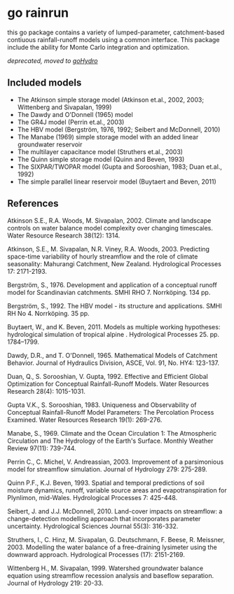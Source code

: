 # go rainrun

this go package contains a variety of lumped-parameter, catchment-based contiuous rainfall-runoff models using a common interface. This package include the ability for Monte Carlo integration and optimization. 

*deprecated, moved to [goHydro](https://github.com/maseology/goHydro)*

## Included models

* The Atkinson simple storage model (Atkinson et.al., 2002, 2003; Wittenberg and Sivapalan, 1999)
* The Dawdy and O'Donnell (1965) model
* The GR4J model (Perrin et.al., 2003)
* The HBV model (Bergström, 1976, 1992; Seibert and McDonnell, 2010)
* The Manabe (1969) simple storage model with an added linear groundwater reservoir
* The multilayer capacitance model (Struthers et.al., 2003)
* The Quinn simple storage model (Quinn and Beven, 1993)
* The SIXPAR/TWOPAR model (Gupta and Sorooshian, 1983; Duan et.al., 1992)
* The simple parallel linear reservoir model (Buytaert and Beven, 2011)

## References

Atkinson S.E., R.A. Woods, M. Sivapalan, 2002. Climate and landscape controls on water balance model complexity over changing timescales. Water Resource Research 38(12): 1314.

Atkinson, S.E., M. Sivapalan, N.R. Viney, R.A. Woods, 2003. Predicting space-time variability of hourly streamflow and the role of climate seasonality: Mahurangi Catchment, New Zealand. Hydrological Processes 17: 2171-2193.

Bergström, S., 1976. Development and application of a conceptual runoff model for Scandinavian catchments. SMHI RHO 7. Norrköping. 134 pp.

Bergström, S., 1992. The HBV model - its structure and applications. SMHI RH No 4. Norrköping. 35 pp.

Buytaert, W., and K. Beven, 2011. Models as multiple working hypotheses: hydrological simulation of tropical alpine . Hydrological Processes 25. pp. 1784–1799.

Dawdy, D.R., and T. O'Donnell, 1965. Mathematical Models of Catchment Behavior. Journal of Hydraulics Division, ASCE, Vol. 91, No. HY4: 123-137.

Duan, Q., S. Sorooshian, V. Gupta, 1992. Effective and Efficient Global Optimization for Conceptual Rainfall-Runoff Models. Water Resources Research 28(4): 1015-1031.

Gupta V.K., S. Sorooshian, 1983. Uniqueness and Observability of Conceptual Rainfall-Runoff Model Parameters: The Percolation Process Examined. Water Resources Research 19(1): 269-276.

Manabe, S., 1969. Climate and the Ocean Circulation 1: The Atmospheric Circulation and The Hydrology of the Earth's Surface. Monthly Weather Review 97(11): 739-744.

Perrin C., C. Michel, V. Andreassian, 2003. Improvement of a parsimonious model for streamflow simulation. Journal of Hydrology 279: 275-289.

Quinn P.F., K.J. Beven, 1993. Spatial and temporal predictions of soil moisture dynamics, runoff, variable source areas and evapotranspiration for Plynlimon, mid-Wales. Hydrological Processes 7: 425-448.

Seibert, J. and J.J. McDonnell, 2010. Land-cover impacts on streamflow: a change-detection modelling approach that incorporates parameter uncertainty. Hydrological Sciences Journal 55(3): 316-332.

Struthers, I., C. Hinz, M. Sivapalan, G. Deutschmann, F. Beese, R. Meissner, 2003. Modelling the water balance of a free-draining lysimeter using the downward approach. Hydrological Processes (17): 2151-2169.

Wittenberg H., M. Sivapalan, 1999. Watershed groundwater balance equation using streamflow recession analysis and baseflow separation. Journal of Hydrology 219: 20-33.
